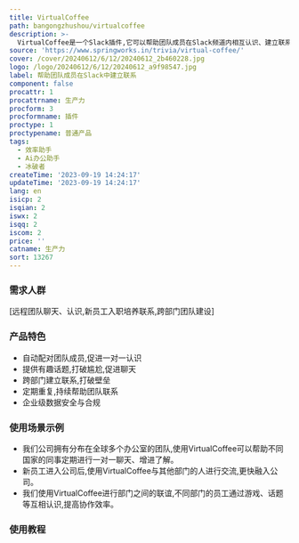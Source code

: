 ```yaml
---
title: VirtualCoffee
path: bangongzhushou/virtualcoffee
description: >-
  VirtualCoffee是一个Slack插件,它可以帮助团队成员在Slack频道内相互认识、建立联系。它可以自动配对团队成员,提出有趣的话题促进聊天,每2/4/12周重复一次,帮助远程团队培养联系。关键功能包括:配对团队成员,跨部门建立联系,提供聊天话题,数据安全合规等。定价从每月5美元起。它的定位是帮助远程和异地团队打破隔阂,促进沟通和联系。
source: 'https://www.springworks.in/trivia/virtual-coffee/'
cover: /cover/20240612/6/12/20240612_2b460228.jpg
logo: /logo/20240612/6/12/20240612_a9f98547.jpg
label: 帮助团队成员在Slack中建立联系
component: false
procattr: 1
procattrname: 生产力
procform: 3
procformname: 插件
proctype: 1
proctypename: 普通产品
tags:
  - 效率助手
  - Ai办公助手
  - 冰破者
createTime: '2023-09-19 14:24:17'
updateTime: '2023-09-19 14:24:17'
lang: en
isicp: 2
isqian: 2
iswx: 2
isqq: 2
iscom: 2
price: ''
catname: 生产力
sort: 13267
---
```




### 需求人群
[远程团队聊天、认识,新员工入职培养联系,跨部门团队建设]

### 产品特色
- 自动配对团队成员,促进一对一认识
- 提供有趣话题,打破尴尬,促进聊天
- 跨部门建立联系,打破壁垒
- 定期重复,持续帮助团队联系
- 企业级数据安全与合规

### 使用场景示例
- 我们公司拥有分布在全球多个办公室的团队,使用VirtualCoffee可以帮助不同国家的同事定期进行一对一聊天、增进了解。
- 新员工进入公司后,使用VirtualCoffee与其他部门的人进行交流,更快融入公司。
- 我们使用VirtualCoffee进行部门之间的联谊,不同部门的员工通过游戏、话题等互相认识,提高协作效率。

### 使用教程


  
